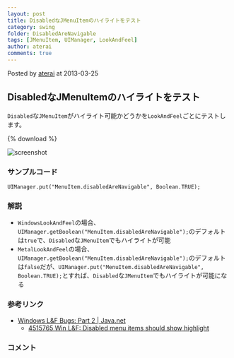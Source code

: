 ```yaml
---
layout: post
title: DisabledなJMenuItemのハイライトをテスト
category: swing
folder: DisabledAreNavigable
tags: [JMenuItem, UIManager, LookAndFeel]
author: aterai
comments: true
---
```


Posted by [aterai](http://terai.xrea.jp/aterai.html) at 2013-03-25

## DisabledなJMenuItemのハイライトをテスト
`Disabled`な`JMenuItem`がハイライト可能かどうかを`LookAndFeel`ごとにテストします。

{% download %}

![screenshot](https://lh4.googleusercontent.com/--XCIC-Dhgwk/UU8M_ixmZeI/AAAAAAAABoU/aXonTNvOs0A/s800/DisabledAreNavigable.png)

### サンプルコード
<pre class="prettyprint"><code>UIManager.put("MenuItem.disabledAreNavigable", Boolean.TRUE);
</code></pre>

### 解説
- `WindowsLookAndFeel`の場合、`UIManager.getBoolean("MenuItem.disabledAreNavigable");`のデフォルトは`true`で、`Disabled`な`JMenuItem`でもハイライトが可能
- `MetalLookAndFeel`の場合、`UIManager.getBoolean("MenuItem.disabledAreNavigable");`のデフォルトは`false`だが、`UIManager.put("MenuItem.disabledAreNavigable", Boolean.TRUE);`とすれば、`Disabled`な`JMenuItem`でもハイライトが可能になる

<!-- dummy comment line for breaking list -->

### 参考リンク
- [Windows L&F Bugs: Part 2 | Java.net](http://weblogs.java.net/blog/joshy/archive/2006/08/windows_lf_bugs.html)
    - [4515765 Win L&F: Disabled menu items should show highlight](http://bugs.sun.com/bugdatabase/view_bug.do?bug_id=4515765)

<!-- dummy comment line for breaking list -->

### コメント
